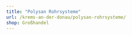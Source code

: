 ```yaml
---
title: "Polysan Rohrsysteme"
url: /krems-an-der-donau/polysan-rohrsysteme/
shop: Großhandel
---
```

